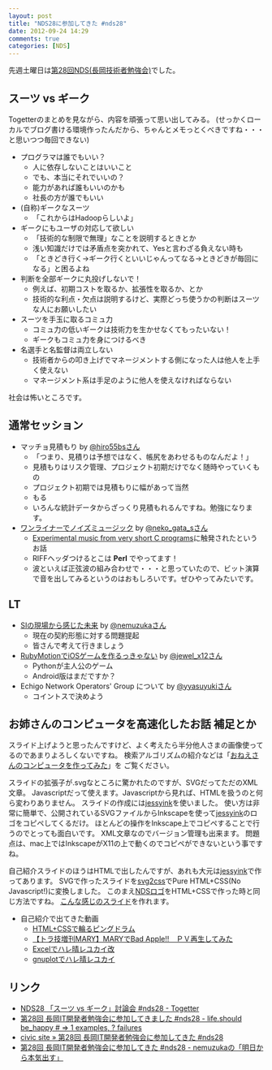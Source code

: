 ```yaml
---
layout: post
title: "NDS28に参加してきた #nds28"
date: 2012-09-24 14:29
comments: true
categories: [NDS]
---
```


先週土曜日は[第28回NDS(長岡技術者勉強会)][nds28]でした。

<!-- more -->

## スーツ vs ギーク

Togetterのまとめを見ながら、内容を頑張って思い出してみる。
(せっかくローカルでブログ書ける環境作ったんだから、ちゃんとメモっとくべきですね・・・と思いつつ毎回できない)

- プログラマは誰でもいい？
    - 人に依存しないことはいいこと
    - でも、本当にそれでいいの？
    - 能力があれば誰もいいのかも
    - 社長の方が誰でもいい
- (自称)ギークなスーツ
    - 「これからはHadoopらしいよ」
- ギークにもユーザの対応して欲しい
    - 「技術的な制限で無理」なことを説明するときとか
    - 浅い知識だけでは矛盾点を突かれて、Yesと言わざる負えない時も
    - 「ときどき行く→ギーク行くといいじゃんってなる→ときどきが毎回になる」と困るよね
- 判断を全部ギークに丸投げしないで！
    - 例えば、初期コストを取るか、拡張性を取るか、とか
    - 技術的な利点・欠点は説明するけど、実際どっち使うかの判断はスーツな人にお願いしたい
- スーツを手玉に取るコミュ力
    - コミュ力の低いギークは技術力を生かせなくてもったいない！
    - ギークもコミュ力を身につけるべき
- 名選手と名監督は両立しない
    - 技術者からの叩き上げでマネージメントする側になった人は他人を上手く使えない
    - マネージメント系は手足のように他人を使えなければならない

社会は怖いところです。

## 通常セッション

- マッチョ見積もり by [@hiro55bsさん](https://twitter.com/hiro55bs)
    - 「つまり、見積りは予想ではなく、帳尻をあわせるものなんだよ！」
    - 見積もりはリスク管理、プロジェクト初期だけでなく随時やっていくもの
    - プロジェクト初期では見積もりに幅があって当然
    - もる
    - いろんな統計データからざっくり見積もれるんですね。勉強になります。
- [ワンライナーでノイズミュージック][nekogata] by [@neko\_gata\_sさん](https://twitter.com/neko_gata_s)
    - [Experimental music from very short C programs](http://www.youtube.com/watch?v=GtQdIYUtAHg)に触発されたというお話
    - RIFFヘッダつけるとこは **Perl** でやってます！
    - 波といえば正弦波の組み合わせで・・・と思っていたので、ビット演算で音を出してみるというのはおもしろいです。ぜひやってみたいです。

## LT

- [SIの現場から感じた未来][nemuzuka] by [@nemuzukaさん](https://twitter.com/nemuzuka)
    - 現在の契約形態に対する問題提起
    - 皆さんで考えて行きましょう
- [RubyMotionでiOSゲームを作るっきゃない][jewel] by [@jewel\_x12さん](https://twitter.com/jewel_x12)
    - Pythonが主人公のゲーム
    - Android版はまだですか？
- Echigo Network Operators' Group について by [@yyasuyukiさん](https://twitter.com/yyasuyuki)
    - コイントスで決めよう

## お姉さんのコンピュータを高速化したお話 補足とか
スライド上げようと思ったんですけど、よく考えたら半分他人さまの画像使ってるのであまりよろしくないですね。
検索アルゴリズムの紹介などは「[おねえさんのコンピュータを作ってみた](http://shogo82148.github.com/blog/2012/09/22/letscount/)」を
ご覧ください。

スライドの拡張子が.svgなところに驚かれたのですが、SVGだってただのXML文章。
Javascriptだって使えます。Javascriptから見れば、HTMLを扱うのと何ら変わりありません。
スライドの作成には[jessyink][]を使いました。
使い方は非常に簡単で、公開されているSVGファイルからInkscapeを使って[jessyink][]のロゴをコピペしてくるだけ。
ほとんどの操作をInkscape上でコピペすることで行うのでとっても面白いです。
XML文章なのでバージョン管理も出来ます。
問題点は、mac上ではInkscapeがX11の上で動くのでコピペができないという事ですね。

自己紹介スライドのほうはHTMLで出したんですが、あれも大元は[jessyink][]で作ってあります。
SVGで作ったスライドを[svg2css][]でPure HTML+CSS(No Javascript!)に変換しました。
このまえ[NDSロゴ](https://dl.dropbox.com/u/15524906/NDS.html)をHTML+CSSで作った時と同じ方法ですね。
[こんな感じのスライド](http://shogo82148.github.com/svg2css/readme-slide/readme.ja.html)を作れます。

- 自己紹介で出てきた動画
    - [HTML+CSSで輪るピングドラム](http://www.nicovideo.jp/watch/sm16524078)
    - [【トラ技増刊MARY】MARYでBad Apple!!　ＰＶ再生してみた](http://www.nicovideo.jp/watch/sm14132423)
    - [Excelでハレ晴レユカイ改](http://www.nicovideo.jp/watch/sm12046921)
    - [gnuplotでハレ晴レユカイ](http://www.nicovideo.jp/watch/sm12002480)

## リンク
- [NDS28 「スーツ vs ギーク」討論会 #nds28 - Togetter][togetter]
- [第28回 長岡IT開発者勉強会に参加してきました #nds28 - life.should be_happy # => 1 examples, ? failures][nekogata]
- [civic site » 第28回 長岡IT開発者勉強会に参加してきた #nds28][civic]
- [第28回 長岡IT開発者勉強会に参加してきた #nds28 - nemuzukaの「明日から本気出す」][nemuzuka]

[nds28]: https://sites.google.com/site/ndssite/no28
[togetter]: http://togetter.com/li/378737
[nekogata]: http://nekogata.hatenablog.com/entry/2012/09/24/030129
[civic]: http://civic.xrea.jp/2012/09/23/nds28/
[jewel]: http://mint.hateblo.jp/entry/2012/09/24/021132
[nemuzuka]: http://nemuzuka.hatenablog.com/entry/2012/09/24/111104
[jessyink]: http://code.google.com/p/jessyink/
[svg2css]: http://shogo82148.github.com/svg2css/index.ja.html

